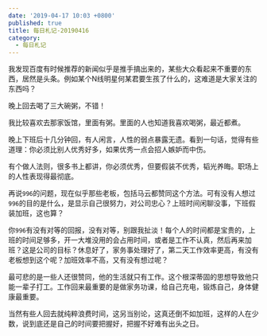 ```yaml
---
date: '2019-04-17 10:03 +0800'
published: true
title: 每日札记-20190416
category:
  - 每日札记
---
```

我发现百度有时候推荐的新闻似乎是推手搞出来的，某些大众看起来不重要的东西，居然是头条。例如某个N线明星何某君要生孩了什么的，这难道是大家关注的东西吗？

晚上回去喝了三大碗粥，不错！

我比较喜欢去那家饭馆，里面有粥。里面的人也知道我喜欢喝粥，最近都煮。

晚上下班后十几分钟回，有人闲言，人性的弱点暴露无遗。看到一句话，觉得有些道理：你必须比别人优秀好多，如果优秀一点会招人嫉妒而中伤。

有个做人法则，很多书上都讲，你必须优秀，但要假装不优秀，韬光养晦。职场上的人性表现得最彻底。

再说`996`的问题，现在似乎那些老板，包括马云都赞同这个方法。可有没有人想过`996`的目的是什么，是显示自己很努力，对公司忠心？上班时间闲聊没事，下班假装加班，这也算？

你`996`有没有对等的回报，没有对等，别跟我扯淡！每个人的时间都是宝贵的，上班的时间足够多，开一大堆没用的会占用时间，或者是工作不认真，然后再来加班？这是公司的目标？休息好了，家务事处理好了，第二天工作效率更高，有没有老板想到这个呢？加班效率不高，又有没有想过呢？

最可悲的是一些人还很赞同，他的生活就只有工作。这个根深蒂固的思想导致他只能一辈子打工。工作回来最重要的是做家务功课，给自己充电，锻炼自己，身体健康最重要。

当然有些人回去就纯粹浪费时间，这另当别论，这真还倒不如加班，这样的人在少数，说到底还是自己的时间要把握好，把握不好难有出头之日。
